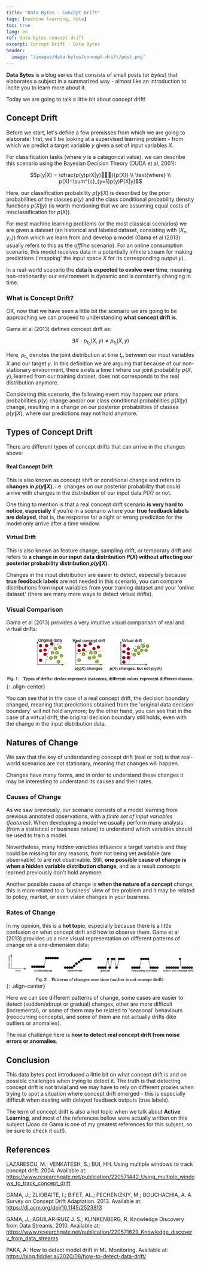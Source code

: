 ```yaml
---
title: "Data Bytes - Concept Drift"
tags: [machine learning, data]
toc: true
lang: en
ref: data-bytes-concept-drift
excerpt: Concept Drift - Data Bytes
header:
  image: "/images/data-bytes/concept-drift/post.png"
---
```


**Data Bytes** is a blog series that consists of small posts (or *bytes*) that elaborates a subject in a summarized way - almost like an introduction to incite you to learn more about it.

Today we are going to talk a little bit about concept drift!

## Concept Drift

Before we start, let's define a few premisses from which we are going to elaborate: first, we'll be looking at a supervised learning problem - from which we predict a target variable $y$ given a set of input variables $X$.

For classification tasks (where $y$ is a categorical value), we can describe this scenario using the Bayesian Decision Theory (DUDA et al, 2001):

$$p(y|X) = \dfrac{p(y)p(X|y)}{p(X)} \\ \text{where} \\ p(X)=\sum^{c}_{y=1}p(y)P(X|y)$$

Here, our classification probability $p(y\|X)$ is described by the prior probabilities of the classes $p(y)$ and the class conditional probability density functions $p(X\|y)$ (is worth mentioning that we are assuming equal costs of misclassification for $p(X)$).

For most machine learning problems (or the most classical scenarios) we are given a dataset (an historical and labeled dataset, consisting with $(X_{n}, y_{n})$) from which we learn from and develop a model (Gama et al (2013) usually refers to this as the *offline* scenario). For an online consumption scenario, this model receives data in a potentially infinite stream for making predictions ('mapping' the input space *X* for its corresponding output *y*).

In a real-world scenario the **data is expected to evolve over time**, meaning non-stationarity: our environment is dynamic and is constantly changing in time.

### What is Concept Drift?

OK, now that we have seen a little bit the scenario we are going to be approaching we can proceed to understanding **what concept drift is**.

Gama et al (2013) defines concept drift as:

$$\exists X:p_{t_{0}}(X,y) \ne p_{t_{1}}(X,y)$$

Here, $p_{t_{n}}$ denotes the joint distribution at time $t_{n}$ between our input variables $X$ and our target $y$. In this definition we are arguing that because of our non-stationary environment, there exists a time $t$ where our joint probability $p(X,y)$, learned from our training dataset, does not corresponds to the real distribution anymore.

Considering this scenario, the following event may happen: our priors probabilities $p(y)$ change and/or our class conditional probabilities $p(X\|y)$ change, resulting in a change on our posterior probabilities of classes $p(y\|X)$, where our predictions may not hold anymore.

## Types of Concept Drift

There are different types of concept drifts that can arrive in the changes above:

#### Real Concept Drift

This is also known as concept shift or conditional change and refers to **changes in $p(y\|X)$**, i.e. changes on our posterior probability that could arrive with changes in the distribution of our input data *P(X)* or not.

One thing to mention is that a real concept drift scenario **is very hard to notice, especially** if you're in a scenario where your **true feedback labels are delayed**, that is, the response for a right or wrong prediction for the model only arrive after a time window.

#### Virtual Drift

This is also known as feature change, sampling drift, or temporary drift and refers to **a change in our input data distribution $P(X)$ without affecting our posterior probability distribution $p(y\|X)$**.

Changes in the input distribution are easier to detect, especially because **true feedback labels** are not needed in this scenario, you can compare distributions from input variables from your training dataset and your 'online dataset' (there are many more ways to detect virtual drifts).

### Visual Comparison

Gama et al (2013) provides a very intuitive visual comparison of real and virtual drifts:

![image-20210331105705535](/images/data-bytes/concept-drift/comparison-drifts.png){: .align-center}

You can see that in the case of a real concept drift, the decision boundary changed, meaning that predictions obtained from the 'original data decision boundary' will not hold anymore; by the other hand, you can see that in the case of a virtual drift, the original decision boundary still holds, even with the change in the input distribution data.

## Natures of Change

We saw that the key of understanding concept drift (real or not) is that real-world scenarios are not stationary, meaning that changes will happen.

Changes have many forms, and in order to understand these changes it may be interesting to understand its causes and their rates.

### Causes of Change

As we saw previously, our scenario consists of a model learning from previous annotated observations, with a *finite set of input variables (features)*. When developing a model we usually perform many analysis (from a statistical or business nature) to understand which variables should be used to train a model.

Nevertheless, many *hidden variables* influence a target variable and they could be missing for any reasons, from not being yet available (are observable) to are not observable. Still, **one possible cause of change is when a hidden variable distribution change**, and as a result concepts learned previously don't hold anymore.

Another possible cause of change is **when the nature of a concept** change, this is more related to a 'business' view of the problem and it may be related to policy, market, or even vision changes in your business.

### Rates of Change

In my opinion, this is a **hot topic**, especially because there is a little confusion on what concept drift and how to observe them. Gama et al (2013) provides us a nice visual representation on different patterns of change on a one-dimension data:

![image-20210331121613093](/images/data-bytes/concept-drift/change-over-time.png){: .align-center}

Here we can see different patterns of change, some cases are easier to detect (sudden/abrupt or gradual) changes, other are more difficult (incremental), or some of them may be related to 'seasonal' behaviours (reoccurring concepts), and some of them are not actually drifts (like outliers or anomalies).

The real challenge here is **how to detect real concept drift from noise errors or anomalies**.

## Conclusion

This data bytes post introduced a little bit on what concept drift is and on possible challenges when trying to detect it. The truth is that detecting concept drift is not trivial and we may have to rely on different proxies when trying to spot a situation where concept drift emerged - this is especially difficult when dealing with delayed feedback outputs (true labels).

The term of concept drift is also a hot topic when we talk about **Active Learning**, and most of the references bellow were actually written on this subject (Joao da Gama is one of my greatest references for this subject, so be sure to check it out!).

## References

LAZARESCU, M.; VENKATESH, S.; BUI, HH. Using multiple windows to track concept drift. 2004. Available at: https://www.researchgate.net/publication/220571442_Using_multiple_windows_to_track_concept_drift

GAMA, J.; ZLIOBAITE, I.; BIFET, AL.; PECHENIZKIY, M.; BOUCHACHIA, A. A Survey on Concept Drift Adaptation. 2013. Available at: https://dl.acm.org/doi/10.1145/2523813

GAMA, J.; AGUILAR-RUIZ J. S.; KLINKENBERG, R. Knowledge Discovery from Data Streams. 2010. Available at: https://www.researchgate.net/publication/220571629_Knowledge_discovery_from_data_streams

PAKA, A. How to detect model drift in ML Monitoring. Available at: https://blog.fiddler.ai/2020/08/how-to-detect-data-drift/
